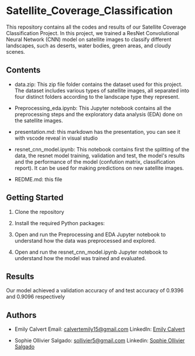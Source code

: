 # Satellite_Coverage_Classification

This repository contains all the codes and results of our Satellite Coverage Classification Project. In this project, we trained a ResNet Convolutional Neural Network (CNN) model on satellite images to classify different landscapes, such as deserts, water bodies, green areas, and cloudy scenes.

## Contents

- data.zip: This zip file folder contains the dataset used for this project. The dataset includes various types of satellite images, all separated into four distinct folders according to the landscape type they represent.

- Preprocessing_eda.ipynb: This Jupyter notebook contains all the preprocessing steps and the exploratory data analysis (EDA) done on the satellite images.

- presentation.md: this markdown has the presentation, you can see it with vscode reveal in visual studio

- resnet_cnn_model.ipynb: This notebook contains  first the splitting of the data, the resnet model training, validation and test, the model's results and the performance of the model (confution matrix, classification report). It can be used for making predictions on new satellite images.

- REDME.md: this file

## Getting Started

1. Clone the repository
   
2. Install the required Python packages:

3. Open and run the Preprocessing and EDA Jupyter notebook to understand how the data was preprocessed and explored.

5. Open and run the resnet_cnn_model.ipynb Jupyter notebook to understand how the model was trained and evaluated.

## Results

Our model achieved a validation accuracy of  and test accuracy of 0.9396 and 0.9096 respectively

## Authors

* Emily Calvert Email: calvertemily15@gmail.com LinkedIn:  <a href="https://www.linkedin.com/in/emily-calvert-data/">Emily Calvert</a></p>

* Sophie Ollivier Salgado: sollivier5@gmail.com Linkedin:  <a href="https://www.linkedin.com/in/sophie-ollivier-salgado-a45552128/">Sophie Ollivier Salgado</a></p>

